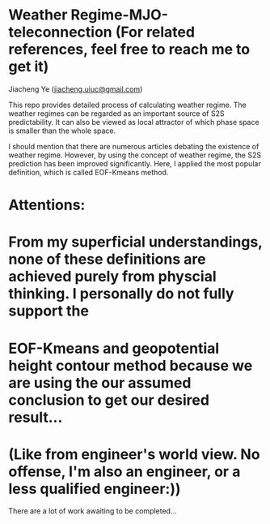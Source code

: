 # Weather Regime-MJO-teleconnection (For related references, feel free to reach me to get it)
Jiacheng Ye (jiacheng.uiuc@gmail.com)

This repo provides detailed process of calculating weather regime. The weather regimes can be regarded as an important source of 
S2S predictability. It can also be viewed as local attractor of which phase space is smaller than the whole space. 

I should mention that there are numerous articles debating the existence of weather regime. However, by using the concept of weather
regime, the S2S prediction has been improved significantly. Here, I applied the most popular definition, which is called EOF-Kmeans method.

# Attentions:  
# From my superficial understandings, none of these definitions are achieved purely from physcial thinking. I personally do not fully support the 
# EOF-Kmeans and geopotential height contour method because we are using the our assumed conclusion to get our desired result... 
# (Like from engineer's world view. No offense, I'm also an engineer, or a less qualified engineer:))

There are a lot of work awaiting to be completed...



